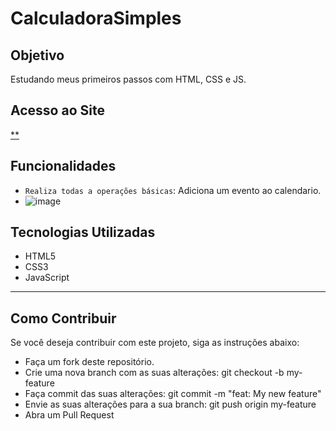 # CalculadoraSimples


## Objetivo
Estudando meus primeiros passos com HTML, CSS e JS.

## Acesso ao Site
[**](https://lucasrx6.github.io/CalculadoraSimples/)

## Funcionalidades
- `Realiza todas a operações básicas`: Adiciona um evento ao calendario.
- ![image](https://github.com/Lucasrx6/CalculadoraSimples/assets/86980974/3337f259-e176-4860-b671-f5373c2004c1)




## Tecnologias Utilizadas
- HTML5
- CSS3
- JavaScript



_______________________________________________

## Como Contribuir
Se você deseja contribuir com este projeto, siga as instruções abaixo:

- Faça um fork deste repositório.
- Crie uma nova branch com as suas alterações: git checkout -b my-feature
- Faça commit das suas alterações: git commit -m "feat: My new feature"
- Envie as suas alterações para a sua branch: git push origin my-feature
- Abra um Pull Request
